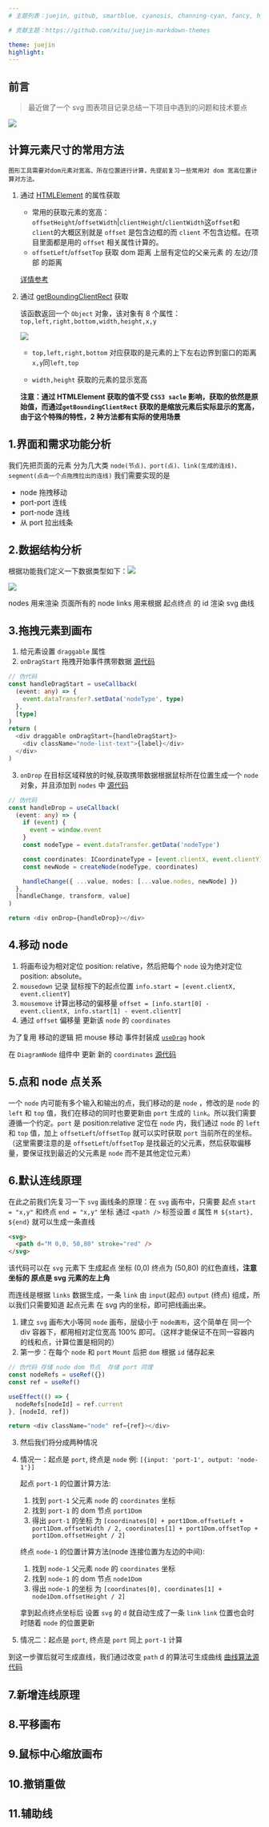 ```yaml
---
# 主题列表：juejin, github, smartblue, cyanosis, channing-cyan, fancy, hydrogen, condensed-night-purple, greenwillow, v-green, vue-pro, healer-readable, mk-cute, jzman, geek-black, awesome-green, qklhk-chocolate

# 贡献主题：https://github.com/xitu/juejin-markdown-themes

theme: juejin
highlight:
---
```


## 前言

> 最近做了一个 svg 图表项目记录总结一下项目中遇到的问题和技术要点

![](https://p6-juejin.byteimg.com/tos-cn-i-k3u1fbpfcp/1068f6b37be7424aa995242d79605c66~tplv-k3u1fbpfcp-watermark.image)

## 计算元素尺寸的常用方法

    图形工具需要对dom元素对宽高、所在位置进行计算，先提前复习一些常用对 dom 宽高位置计算对方法。

1. 通过 [HTMLElement](https://developer.mozilla.org/zh-CN/docs/Web/API/HTMLElement/offsetHeight) 的属性获取

   - 常用的获取元素的宽高：`offsetHeight`/`offsetWidth`|`clientHeight`/`clientWidth`这`offset`和`client`的大概区别就是 `offset` 是包含边框的而 `client` 不包含边框。在项目里面都是用的 `offset` 相关属性计算的。
   - `offsetLeft`/`offsetTop` 获取 dom 距离 上层有定位的父亲元素 的 左边/顶部 的距离

   [详情参考](https://www.cnblogs.com/ranyonsue/p/8109388.html)

2. 通过 [getBoundingClientRect](https://developer.mozilla.org/zh-CN/docs/Web/API/Element/getBoundingClientRect) 获取

   该函数返回一个 `Object` 对象，该对象有 8 个属性：`top,left,right,bottom,width,height,x,y`

   ![](https://p3-juejin.byteimg.com/tos-cn-i-k3u1fbpfcp/1363b9518404405398f9ce57a06ec04f~tplv-k3u1fbpfcp-zoom-1.image)

   - `top,left,right,bottom` 对应获取的是元素的上下左右边界到窗口的距离 `x,y`同`left,top`

   - `width,height` 获取的元素的显示宽高

   **注意：通过 HTMLElement 获取的值不受 `CSS3 sacle` 影响，获取的依然是原始值，而通过`getBoundingClientRect` 获取的是缩放元素后实际显示的宽高，由于这个特殊的特性，2 种方法都有实际的使用场景**

## 1.界面和需求功能分析

我们先把页面的元素 分为几大类
`node(节点)、port(点)、link(生成的连线)、segment(点击一个点拖拽拉出的连线)`
我们需要实现的是

- node 拖拽移动
- port-port 连线
- port-node 连线
- 从 port 拉出线条

## 2.数据结构分析

根据功能我们定义一下数据类型如下：![](https://p3-juejin.byteimg.com/tos-cn-i-k3u1fbpfcp/e141176ce3e34173b56ea5c48692aed7~tplv-k3u1fbpfcp-watermark.image)

![](https://p9-juejin.byteimg.com/tos-cn-i-k3u1fbpfcp/ff40cc6f20454cdb946021ea6b440448~tplv-k3u1fbpfcp-watermark.image)

nodes 用来渲染 页面所有的 node
links 用来根据 起点终点 的 id 渲染 svg 曲线

## 3.拖拽元素到画布

1.  给元素设置 `draggable` 属性
2.  `onDragStart` 拖拽开始事件携带数据 [源代码](http://www.juejin.com)

```typescript
// 伪代码
const handleDragStart = useCallback(
  (event: any) => {
    event.dataTransfer?.setData('nodeType', type)
  },
  [type]
)
return (
  <div draggable onDragStart={handleDragStart}>
    <div className="node-list-text">{label}</div>
  </div>
)
```

3.  `onDrop` 在目标区域释放的时候,获取携带数据根据鼠标所在位置生成一个 `node` 对象，并且添加到 `nodes` 中 [源代码](http://www.juejin.com)

```typescript
// 伪代码
const handleDrop = useCallback(
  (event: any) => {
    if (event) {
      event = window.event
    }
    const nodeType = event.dataTransfer.getData('nodeType')

    const coordinates: ICoordinateType = [event.clientX, event.clientY]
    const newNode = createNode(nodeType, coordinates)

    handleChange({ ...value, nodes: [...value.nodes, newNode] })
  },
  [handleChange, transform, value]
)

return <div onDrop={handleDrop}></div>
```

## 4.移动 node

1. 将画布设为相对定位 position: relative，然后把每个 `node` 设为绝对定位 position: absolute。
2. `mousedown` 记录 鼠标按下的起点位置 `info.start = [event.clientX, event.clientY]`
3. `mousemove` 计算出移动的偏移量 `offset = [info.start[0] - event.clientX, info.start[1] - event.clientY]`
4. 通过 `offset` 偏移量 更新该 `node` 的 `coordinates`

为了复用 移动的逻辑 把 mouse 移动 事件封装成 [`useDrag`](https://github.com/huangjincq/react-diagram-demo/blob/master/src/hooks/useDrag.ts) hook

在 `DiagramNode` 组件中 更新 新的 `coordinates` [源代码](https://github.com/huangjincq/react-diagram-demo/blob/master/src/components/Diagram/DiagramNode.tsx#L65)

## 5.点和 node 点关系

一个 `node` 内可能有多个输入和输出的点，我们移动的是 `node` ，修改的是 `node` 的 `left` 和 `top` 值，我们在移动的同时也要更新由 `port` 生成的 `link`。所以我们需要遵循一个约定。`port` 是 position:relative 定位在 `node` 内，我们通过 `node` 的 `left` 和 `top` 值，加上 `offsetLeft`/`offsetTop` 就可以实时获取 `port` 当前所在的坐标。（这里需要注意的是 `offsetLeft`/`offsetTop` 是找最近的父元素，然后获取偏移量，要保证找到最近的父元素是 `node` 而不是其他定位元素）

## 6.默认连线原理

在此之前我们先复习一下 `svg` 画线条的原理：在 `svg` 画布中，只需要 起点 `start = "x,y"` 和终点 `end = "x,y"` 坐标 通过 `<path />` 标签设置 `d` 属性 `M ${start}, ${end}` 就可以生成一条直线

```html
<svg>
  <path d="M 0,0, 50,80" stroke="red" />
</svg>
```

该代码可以在 `svg` 元素下 生成起点 坐标 (0,0) 终点为 (50,80) 的红色直线，**注意 坐标的 原点是 svg 元素的左上角**

而连线是根据 `links` 数据生成，一条 `link` 由 `input`(起点) `output` (终点) 组成，所以我们只需要知道 起点元素 在 svg 内的坐标，即可把线画出来。

1. 建立 `svg` 画布大小等同 `node` 画布，层级小于 `node画布`，这个简单在 同一个 div 容器下，都用相对定位宽高 100% 即可。（这样才能保证不在同一容器内的线和点，计算位置是相同的）
2. 第一步：在每个 `node` 和 `port` `Mount` 后把 `dom` 根据 `id` 储存起来

```javascript
// 伪代码 存储 node dom 节点  存储 port 同理
const nodeRefs = useRef({})
const ref = useRef()

useEffect(() => {
  nodeRefs[nodeId] = ref.current
}, [nodeId, ref])

return <div className="node" ref={ref}></div>
```

3. 然后我们将分成两种情况

1. 情况一：起点是 `port`, 终点是 `node` 例: `[{input: 'port-1', output: 'node-1'}]`

   起点 `port-1` 的位置计算方法:

   1. 找到 `port-1` 父元素 `node` 的 `coordinates` 坐标
   2. 找到 `port-1` 的 dom 节点 `port1Dom`
   3. 得出 `port-1` 的坐标 为 `[coordinates[0] + port1Dom.offsetLeft + port1Dom.offsetWidth / 2, coordinates[1] + port1Dom.offsetTop + port1Dom.offsetHeight / 2]`

   终点 `node-1` 的位置计算方法(node 连接位置为左边的中间):

   1. 找到 `node-1` 父元素 `node` 的 `coordinates` 坐标
   2. 找到 `node-1` 的 dom 节点 `node1Dom`
   3. 得出 `node-1` 的坐标 为 `[coordinates[0], coordinates[1] + node1Dom.offsetHeight / 2]`

   拿到起点终点坐标后 设置 `svg` 的 `d` 就自动生成了一条 `link` `link` 位置也会时时随着 `node` 的位置更新

1. 情况二：起点是 `port`, 终点是 `port` 同上 `port-1` 计算

到这一步骤后就可生成直线，我们通过改变 `path` d 的算法可生成曲线 [曲线算法源代码]()

## 7.新增连线原理

## 8.平移画布

## 9.鼠标中心缩放画布

## 10.撤销重做

## 11.辅助线
